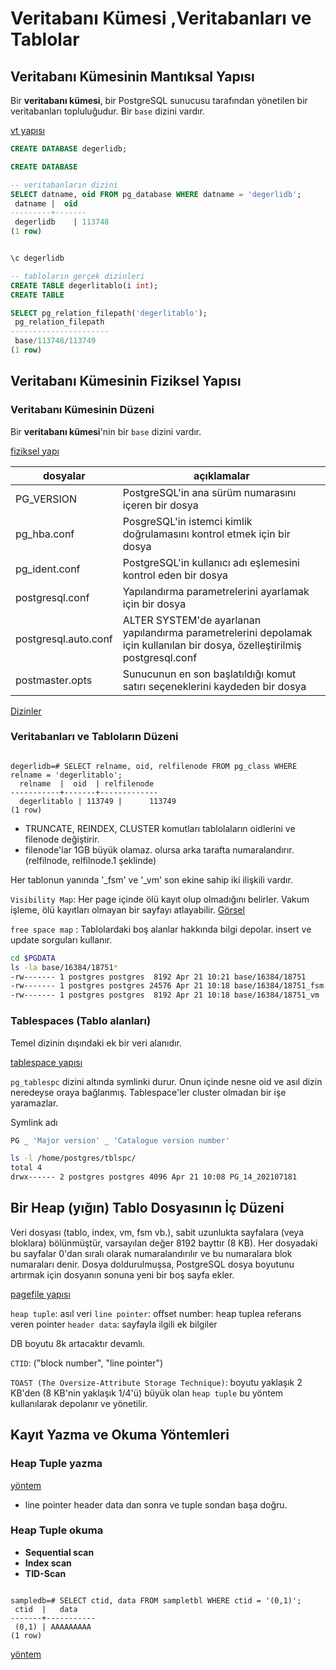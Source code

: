 # Veritabanı Kümesi ,Veritabanları ve Tablolar

## Veritabanı Kümesinin Mantıksal Yapısı


Bir **veritabanı kümesi**, bir PostgreSQL sunucusu tarafından yönetilen bir veritabanları topluluğudur. Bir `base` dizini vardır. 

[vt yapısı](http://www.interdb.jp/pg/img/fig-1-01.png)


```sql
CREATE DATABASE degerlidb;

CREATE DATABASE

-- veritabanların dizini
SELECT datname, oid FROM pg_database WHERE datname = 'degerlidb';
 datname |  oid  
---------+-------
 degerlidb    | 113748
(1 row)


\c degerlidb

-- tabloların gerçek dizinleri  
CREATE TABLE degerlitablo(i int);
CREATE TABLE

SELECT pg_relation_filepath('degerlitablo');
 pg_relation_filepath 
----------------------
 base/113748/113749
(1 row)

```


## Veritabanı Kümesinin Fiziksel Yapısı

### Veritabanı Kümesinin Düzeni

Bir **veritabanı kümesi**'nin bir `base` dizini vardır. 

[fiziksel yapı](http://www.interdb.jp/pg/img/fig-1-02.png)

|dosyalar|açıklamalar|
|--- |--- |
|PG_VERSION|PostgreSQL'in ana sürüm numarasını içeren bir dosya|
|pg_hba.conf|PosgreSQL'in istemci kimlik doğrulamasını kontrol etmek için bir dosya|
|pg_ident.conf|PostgreSQL'in kullanıcı adı eşlemesini kontrol eden bir dosya|
|postgresql.conf|Yapılandırma parametrelerini ayarlamak için bir dosya|
|postgresql.auto.conf|ALTER SYSTEM'de ayarlanan yapılandırma parametrelerini depolamak için kullanılan bir dosya, özelleştirilmiş postgresql.conf|
|postmaster.opts|Sunucunun en son başlatıldığı komut satırı seçeneklerini kaydeden bir dosya|

[Dizinler](http://www.interdb.jp/pg/pgsql01.html)

### Veritabanları ve Tabloların Düzeni

```psql

degerlidb=# SELECT relname, oid, relfilenode FROM pg_class WHERE relname = 'degerlitablo';
  relname  |  oid  | relfilenode
-----------+-------+-------------
  degerlitablo | 113749 |      113749
(1 row)

```

* TRUNCATE, REINDEX, CLUSTER komutları tablolaların oidlerini ve filenode değiştirir.
* filenode'lar 1GB büyük olamaz. olursa arka tarafta numaralandırır. (relfilnode, relfilnode.1 şeklinde)


Her tablonun yanında '_fsm' ve '_vm' son ekine sahip iki ilişkili vardır.

`Visibility Map`: Her page içinde ölü kayıt olup olmadığını belirler. Vakum işleme, ölü kayıtları olmayan bir sayfayı atlayabilir. [Görsel](https://www.interdb.jp/pg/img/fig-6-02.png)

`free space map` : Tablolardaki boş alanlar hakkında bilgi depolar. insert ve update sorguları kullanır.

```sh
cd $PGDATA
ls -la base/16384/18751*
-rw------- 1 postgres postgres  8192 Apr 21 10:21 base/16384/18751
-rw------- 1 postgres postgres 24576 Apr 21 10:18 base/16384/18751_fsm
-rw------- 1 postgres postgres  8192 Apr 21 10:18 base/16384/18751_vm
```

### Tablespaces (Tablo alanları)

Temel dizinin dışındaki ek bir veri alanıdır.

[tablespace yapısı](http://www.interdb.jp/pg/img/fig-1-03.png)

`pg_tablespc` dizini altında symlinki durur. Onun içinde nesne oid ve asıl dizin neredeyse oraya bağlanmış. Tablespace'ler cluster olmadan bir işe yaramazlar. 

Symlink adı 
```sh
PG _ 'Major version' _ 'Catalogue version number'
```

```sh
ls -l /home/postgres/tblspc/
total 4
drwx------ 2 postgres postgres 4096 Apr 21 10:08 PG_14_202107181
```

## Bir Heap (yığın) Tablo Dosyasının İç Düzeni

Veri dosyası (tablo, index, vm, fsm vb.), sabit uzunlukta sayfalara (veya bloklara) bölünmüştür, varsayılan değer 8192 bayttır (8 KB). Her dosyadaki bu sayfalar 0'dan sıralı olarak numaralandırılır ve bu numaralara blok numaraları denir. Dosya doldurulmuşsa, PostgreSQL dosya boyutunu artırmak için dosyanın sonuna yeni bir boş sayfa ekler.

[pagefile yapısı](http://www.interdb.jp/pg/img/fig-1-04.png)

`heap tuple`: asıl veri
`line pointer`: offset number: heap tuplea referans veren pointer
`header data`: sayfayla ilgili ek bilgiler

DB boyutu 8k artacaktır devamlı. 

`CTID`: ("block number", "line pointer")

`TOAST (The Oversize-Attribute Storage Technique)`: boyutu yaklaşık 2 KB'den (8 KB'nin yaklaşık 1/4'ü) büyük olan `heap tuple` bu yöntem kullanılarak depolanır ve yönetilir.

## Kayıt Yazma ve Okuma Yöntemleri

### Heap Tuple yazma
[yöntem](http://www.interdb.jp/pg/img/fig-1-05.png)

* line pointer header data dan sonra ve tuple sondan başa doğru. 

### Heap Tuple okuma

* **Sequential scan**
* **Index scan**
* **TID-Scan**

```psql

sampledb=# SELECT ctid, data FROM sampletbl WHERE ctid = '(0,1)';
 ctid  |   data    
-------+-----------
 (0,1) | AAAAAAAAA
(1 row)

```



[yöntem](http://www.interdb.jp/pg/img/fig-1-06.png)


